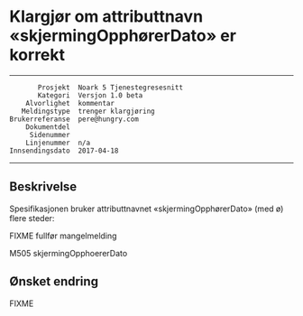 Klargjør om attributtnavn «skjermingOpphørerDato» er korrekt
============================================================

 ------------------  ---------------------------------
           Prosjekt  Noark 5 Tjenestegresesnitt
           Kategori  Versjon 1.0 beta
        Alvorlighet  kommentar
       Meldingstype  trenger klargjøring
    Brukerreferanse  pere@hungry.com
        Dokumentdel  
         Sidenummer  
        Linjenummer  n/a
    Innsendingsdato  2017-04-18
 ------------------  ---------------------------------

Beskrivelse
-----------

Spesifikasjonen bruker attributtnavnet «skjermingOpphørerDato» (med ø)
flere steder:

FIXME fullfør mangelmelding

M505 skjermingOpphoererDato

Ønsket endring
--------------

FIXME
